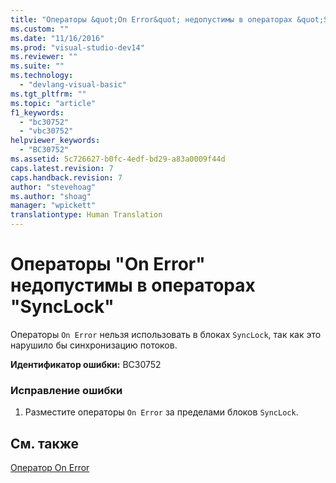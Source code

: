 ```yaml
---
title: "Операторы &quot;On Error&quot; недопустимы в операторах &quot;SyncLock&quot; | Microsoft Docs"
ms.custom: ""
ms.date: "11/16/2016"
ms.prod: "visual-studio-dev14"
ms.reviewer: ""
ms.suite: ""
ms.technology: 
  - "devlang-visual-basic"
ms.tgt_pltfrm: ""
ms.topic: "article"
f1_keywords: 
  - "bc30752"
  - "vbc30752"
helpviewer_keywords: 
  - "BC30752"
ms.assetid: 5c726627-b0fc-4edf-bd29-a83a0009f44d
caps.latest.revision: 7
caps.handback.revision: 7
author: "stevehoag"
ms.author: "shoag"
manager: "wpickett"
translationtype: Human Translation
---
```

# Операторы &quot;On Error&quot; недопустимы в операторах &quot;SyncLock&quot;
Операторы `On Error` нельзя использовать в блоках `SyncLock`, так как это нарушило бы синхронизацию потоков.  
  
 **Идентификатор ошибки:** BC30752  
  
### Исправление ошибки  
  
1.  Разместите операторы `On Error` за пределами блоков `SyncLock`.  
  
## См. также  
 [Оператор On Error](../../visual-basic/language-reference/statements/on-error-statement.md)